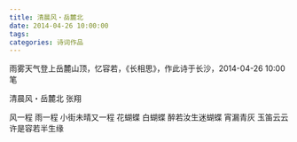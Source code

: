 ```yaml
---
title: 清晨风・岳麓北
date: 2014-04-26 10:00:00
tags:
categories: 诗词作品
---
```


雨雾天气登上岳麓山顶，忆容若，《长相思》，作此诗于长沙，2014-04-26 10:00 笔

<!-- more -->

<p class="poem">
清晨风・岳麓北
张翔

风一程
雨一程
小街未晴又一程
花蝴蝶
白蝴蝶
醉若汝生迷蝴蝶
宵漏青灰
玉笛云云
许是容若半生缘

</p>
